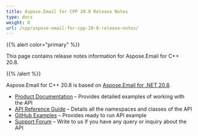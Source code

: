 ```yaml
---
title: Aspose.Email for CPP 20.8 Release Notes
type: docs
weight: 8
url: /cpp/aspose-email-for-cpp-20-8-release-notes/
---
```


{{% alert color="primary" %}} 

This page contains release notes information for Aspose.Email for C++ 20.8.

{{% /alert %}} 

Aspose.Email for C++ 20.8 is based on [Aspose.Email for .NET 20.8](/email/net/aspose-email-for-net-20-8-release-notes/).

- [Product Documentation](/email/cpp/home/) – Provides detailed examples of working with the API
- [API Reference Guide](https://apireference.aspose.com/email/cpp) – Details all the namespaces and classes of the API
- [GitHub Examples](https://github.com/aspose-email/Aspose.Email-for-C) – Provides ready to run API example
- [Support Forum](https://forum.aspose.com/c/email/12) – Write to us if you have any query or inquiry about the API
